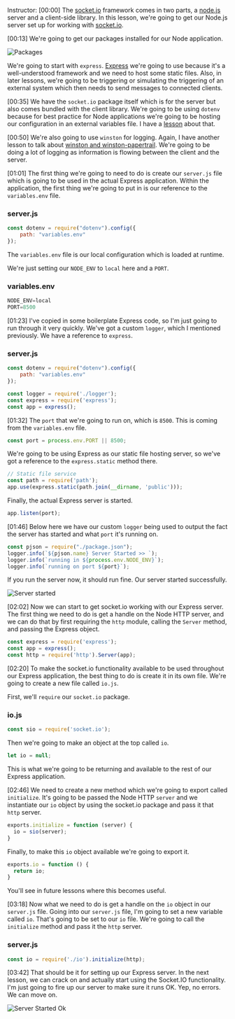 Instructor: [00:00] The [socket.io](https://socket.io/) framework comes in two parts, a [node.js](https://nodejs.org) server and a client-side library. In this lesson, we're going to get our Node.js server set up for working with [socket.io](https://socket.io/).

[00:13] We're going to get our packages installed for our Node application. 

![Packages](https://res.cloudinary.com/dg3gyk0gu/image/upload/v1562025884/transcript-images/01_express-getting-started-with-express-and-socket-io-packages.jpg)

We're going to start with `express`. [Express](https://expressjs.com) we're going to use because it's a well-understood framework and we need to host some static files. Also, in later lessons, we're going to be triggering or simulating the triggering of an external system which then needs to send messages to connected clients.

[00:35] We have the `socket.io` package itself which is for the server but also comes bundled with the client library. We're going to be using `dotenv` because for best practice for Node applications we're going to be hosting our configuration in an external variables file. I have a [lesson](https://egghead.io/lessons/node-js-setup-local-configuration-with-node-js-applications) about that.

[00:50] We're also going to use `winston` for logging. Again, I have another lesson to talk about [winston and winston-papertrail](https://egghead.io/lessons/javascript-nodejs-logging-using-winston-and-papertrail). We're going to be doing a lot of logging as information is flowing between the client and the server.

[01:01] The first thing we're going to need to do is create our `server.js` file which is going to be used in the actual Express application. Within the application, the first thing we're going to put in is our reference to the `variables.env` file. 

### server.js

```javascript
const dotenv = require("dotenv").config({
    path: "variables.env"
});
```

The `variables.env` file is our local configuration which is loaded at runtime. 

We're just setting our `NODE_ENV` to `local` here and a `PORT`.

### variables.env

```javascript
NODE_ENV=local
PORT=8500
```

[01:23] I've copied in some boilerplate Express code, so I'm just going to run through it very quickly. We've got a custom `logger`, which I mentioned previously. We have a reference to `express`.

### server.js

```javascript
const dotenv = require("dotenv").config({
    path: "variables.env"
});

const logger = require('./logger');
const express = require('express');
const app = express();
```

[01:32] The `port` that we're going to run on, which is `8500`. This is coming from the `variables.env` file. 

```javascript
const port = process.env.PORT || 8500;
```

We're going to be using Express as our static file hosting server, so we've got a reference to the `express.static` method there. 

```javascript
// Static file service
const path = require('path');
app.use(express.static(path.join(__dirname, 'public')));
```

Finally, the actual Express server is started.

```javascript
app.listen(port);
```

[01:46] Below here we have our custom `logger` being used to output the fact the server has started and what `port` it's running on. 

```javascript
const pjson = require("./package.json");
logger.info(`${pjson.name} Server Started >> `);
logger.info(`running in ${process.env.NODE_ENV}`);
logger.info(`running on port ${port}`);
```

If you run the server now, it should run fine. Our server started successfully.

![Server started](https://res.cloudinary.com/dg3gyk0gu/image/upload/v1562025886/transcript-images/01_express-getting-started-with-express-and-socket-io-server-started.jpg)

[02:02] Now we can start to get socket.io working with our Express server. The first thing we need to do is get a handle on the Node HTTP server, and we can do that by first requiring the `http` module, calling the `Server` method, and passing the Express object.

```javascript
const express = require('express');
const app = express();
const http = require('http').Server(app);
```

[02:20] To make the socket.io functionality available to be used throughout our Express application, the best thing to do is create it in its own file. We're going to create a new file called `io.js`. 

First, we'll `require` our `socket.io` package.

### io.js

```javascript
const sio = require('socket.io');
```

Then we're going to make an object at the top called `io`. 

```javascript
let io = null;
```

This is what we're going to be returning and available to the rest of our Express application.

[02:46] We need to create a new method which we're going to export called `initialize`. It's going to be passed the Node HTTP `server` and we instantiate our `io` object by using the socket.io package and pass it that `http` server. 

```javascript
exports.initialize = function (server) {
  io = sio(server);
}
```

Finally, to make this `io` object available we're going to export it.

```javascript
exports.io = function () {
  return io;
}
```
 You'll see in future lessons where this becomes useful.

[03:18] Now what we need to do is get a handle on the `io` object in our `server.js` file. Going into our `server.js` file, I'm going to set a new variable called `io`. That's going to be set to our `io` file. We're going to call the `initialize` method and pass it the `http` server.

### server.js

```javascript
const io = require('./io').initialize(http);
```

[03:42] That should be it for setting up our Express server. In the next lesson, we can crack on and actually start using the Socket.IO functionality. I'm just going to fire up our server to make sure it runs OK. Yep, no errors. We can move on.

![Server Started Ok](https://res.cloudinary.com/dg3gyk0gu/image/upload/v1562025887/transcript-images/01_express-getting-started-with-express-and-socket-io-server-ok.jpg)